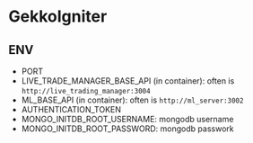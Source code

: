 # GekkoIgniter

## ENV
- PORT
- LIVE_TRADE_MANAGER_BASE_API (in container): often is `http://live_trading_manager:3004`
- ML_BASE_API (in container): often is `http://ml_server:3002`
- AUTHENTICATION_TOKEN
- MONGO_INITDB_ROOT_USERNAME: mongodb username
- MONGO_INITDB_ROOT_PASSWORD: mongodb passwork